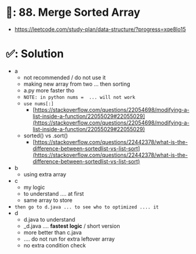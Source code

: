 # 📄: 88. Merge Sorted Array

- https://leetcode.com/study-plan/data-structure/?progress=xqe8lo15

# ✅: Solution

- a
  - not recommended / do not use it
  - making new array from two ... then sorting
  - a.py more faster tho
  - `NOTE: in python nums =  ... will not work `
  - `use nums[:]`
    - [https://stackoverflow.com/questions/22054698/modifying-a-list-inside-a-function/22055029#22055029](https://stackoverflow.com/questions/22054698/modifying-a-list-inside-a-function/22055029#22055029)
  - sorted() vs .sort()
    - [https://stackoverflow.com/questions/22442378/what-is-the-difference-between-sortedlist-vs-list-sort](https://stackoverflow.com/questions/22442378/what-is-the-difference-between-sortedlist-vs-list-sort)
- b
  - using extra array
- c
  - my logic
  - to understand .... at first
  - same array to store
- `then go to d.java ... to see who to optimized .... it`
- d
  - d.java to understand
  - _d.java .... **fastest logic** / short version
  - more better than c.java
  - .... do not run for extra leftover array
  - no extra condition check